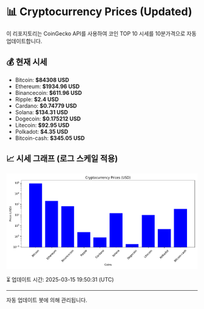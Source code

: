 
# 📊 Cryptocurrency Prices (Updated)

이 리포지토리는 CoinGecko API를 사용하여 코인 TOP 10 시세를 10분가격으로 자동 업데이트합니다.

## 💰 현재 시세
- Bitcoin: **$84308 USD**
- Ethereum: **$1934.96 USD**
- Binancecoin: **$611.96 USD**
- Ripple: **$2.4 USD**
- Cardano: **$0.74779 USD**
- Solana: **$134.31 USD**
- Dogecoin: **$0.175212 USD**
- Litecoin: **$92.95 USD**
- Polkadot: **$4.35 USD**
- Bitcoin-cash: **$345.05 USD**

## 📈 시세 그래프 (로그 스케일 적용)
![Crypto Prices](crypto_prices.png)

⏳ 업데이트 시간: 2025-03-15 19:50:31 (UTC)

---
자동 업데이트 봇에 의해 관리됩니다.
